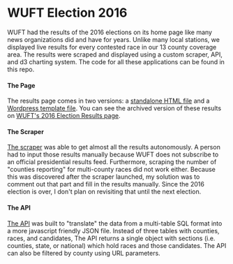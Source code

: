 # WUFT Election 2016
WUFT had the results of the 2016 elections on its home page like many news organizations did and have for years. Unlike many local stations, we displayed live results for every contested race in our 13 county coverage area. The results were scraped and displayed using a custom scraper, API, and d3 charting system. The code for all these applications can be found in this repo.
#### The Page
The results page comes in two versions: a [standalone HTML file](./dist/index.html) and a [Wordpress template file](./dist/template-election2016.php). You can see the archived version of these results on [WUFT's 2016 Election Results page](http://www.wuft.org/news/election-2016-results/).
#### The Scraper
[The scraper](./election-2016-scraper) was able to get almost all the results autonomously. A person had to input those results manually because WUFT does not subscribe to an official presidential results feed. Furthermore, scraping the number of "counties reporting" for multi-county races did not work either. Because this was discovered after the scraper launched, my solution was to comment out that part and fill in the results manually. Since the 2016 election is over, I don't plan on revisiting that until the next election.
#### The API
[The API](./dist/election2016-results.php) was built to "translate" the data from a multi-table SQL format into a more javascript friendly JSON file. Instead of three tables with counties, races, and candidates, The API returns a single object with sections (i.e. counties, state, or national) which hold races and those candidates. The API can also be filtered by county using URL parameters.